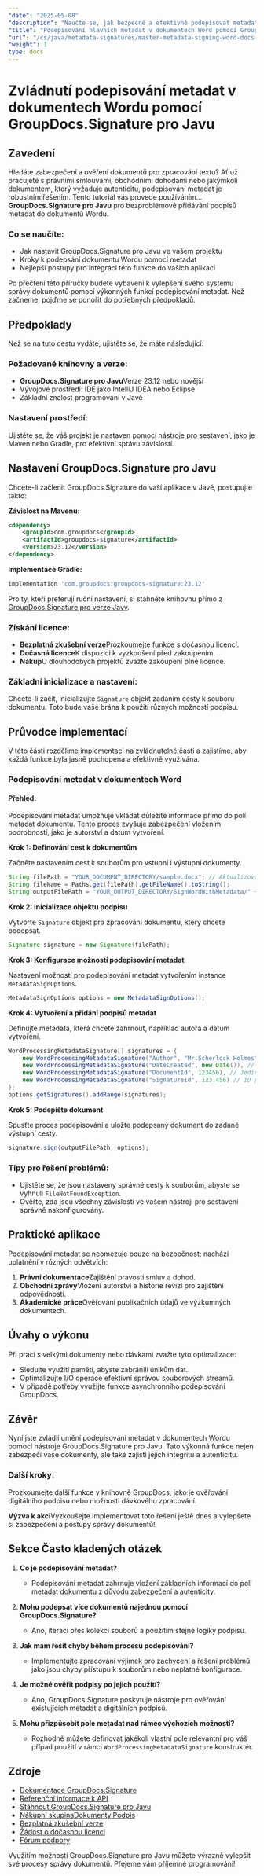 ```yaml
---
"date": "2025-05-08"
"description": "Naučte se, jak bezpečně a efektivně podepisovat metadata v dokumentech Wordu pomocí nástroje GroupDocs.Signature pro Javu. Zvyšte autenticitu a zabezpečení dokumentů."
"title": "Podepisování hlavních metadat v dokumentech Word pomocí GroupDocs.Signature pro Javu"
"url": "/cs/java/metadata-signatures/master-metadata-signing-word-docs-groupdocs-signature-java/"
"weight": 1
type: docs
---
```

# Zvládnutí podepisování metadat v dokumentech Wordu pomocí GroupDocs.Signature pro Javu

## Zavedení

Hledáte zabezpečení a ověření dokumentů pro zpracování textu? Ať už pracujete s právními smlouvami, obchodními dohodami nebo jakýmkoli dokumentem, který vyžaduje autenticitu, podepisování metadat je robustním řešením. Tento tutoriál vás provede používáním... **GroupDocs.Signature pro Javu** pro bezproblémové přidávání podpisů metadat do dokumentů Wordu.

### Co se naučíte:
- Jak nastavit GroupDocs.Signature pro Javu ve vašem projektu
- Kroky k podepsání dokumentu Wordu pomocí metadat
- Nejlepší postupy pro integraci této funkce do vašich aplikací

Po přečtení této příručky budete vybaveni k vylepšení svého systému správy dokumentů pomocí výkonných funkcí podepisování metadat. Než začneme, pojďme se ponořit do potřebných předpokladů.

## Předpoklady

Než se na tuto cestu vydáte, ujistěte se, že máte následující:

### Požadované knihovny a verze:
- **GroupDocs.Signature pro Javu**Verze 23.12 nebo novější
- Vývojové prostředí: IDE jako IntelliJ IDEA nebo Eclipse
- Základní znalost programování v Javě

### Nastavení prostředí:
Ujistěte se, že váš projekt je nastaven pomocí nástroje pro sestavení, jako je Maven nebo Gradle, pro efektivní správu závislostí.

## Nastavení GroupDocs.Signature pro Javu

Chcete-li začlenit GroupDocs.Signature do vaší aplikace v Javě, postupujte takto:

**Závislost na Mavenu:**
```xml
<dependency>
    <groupId>com.groupdocs</groupId>
    <artifactId>groupdocs-signature</artifactId>
    <version>23.12</version>
</dependency>
```

**Implementace Gradle:**
```gradle
implementation 'com.groupdocs:groupdocs-signature:23.12'
```

Pro ty, kteří preferují ruční nastavení, si stáhněte knihovnu přímo z [GroupDocs.Signature pro verze Javy](https://releases.groupdocs.com/signature/java/).

### Získání licence:
- **Bezplatná zkušební verze**Prozkoumejte funkce s dočasnou licencí.
- **Dočasná licence**K dispozici k vyzkoušení před zakoupením.
- **Nákup**U dlouhodobých projektů zvažte zakoupení plné licence.

### Základní inicializace a nastavení:

Chcete-li začít, inicializujte `Signature` objekt zadáním cesty k souboru dokumentu. Toto bude vaše brána k použití různých možností podpisu.

## Průvodce implementací

V této části rozdělíme implementaci na zvládnutelné části a zajistíme, aby každá funkce byla jasně pochopena a efektivně využívána.

### Podepisování metadat v dokumentech Word

#### Přehled:
Podepisování metadat umožňuje vkládat důležité informace přímo do polí metadat dokumentu. Tento proces zvyšuje zabezpečení vložením podrobností, jako je autorství a datum vytvoření.

**Krok 1: Definování cest k dokumentům**

Začněte nastavením cest k souborům pro vstupní i výstupní dokumenty.
```java
String filePath = "YOUR_DOCUMENT_DIRECTORY/sample.docx"; // Aktualizovat se skutečnou cestou k souboru
String fileName = Paths.get(filePath).getFileName().toString();
String outputFilePath = "YOUR_OUTPUT_DIRECTORY/SignWordWithMetadata/" + fileName;
```

**Krok 2: Inicializace objektu podpisu**

Vytvořte `Signature` objekt pro zpracování dokumentu, který chcete podepsat.
```java
Signature signature = new Signature(filePath);
```

**Krok 3: Konfigurace možností podepisování metadat**

Nastavení možností pro podepisování metadat vytvořením instance `MetadataSignOptions`.
```java
MetadataSignOptions options = new MetadataSignOptions();
```

**Krok 4: Vytvoření a přidání podpisů metadat**

Definujte metadata, která chcete zahrnout, například autora a datum vytvoření.
```java
WordProcessingMetadataSignature[] signatures = {
    new WordProcessingMetadataSignature("Author", "Mr.Scherlock Holmes"), // Nastavit autora
    new WordProcessingMetadataSignature("DateCreated", new Date()), // Nastavit datum vytvoření
    new WordProcessingMetadataSignature("DocumentId", 123456), // Jedinečné ID dokumentu
    new WordProcessingMetadataSignature("SignatureId", 123.456) // ID podpisu
};
options.getSignatures().addRange(signatures);
```

**Krok 5: Podepište dokument**

Spusťte proces podepisování a uložte podepsaný dokument do zadané výstupní cesty.
```java
signature.sign(outputFilePath, options);
```

### Tipy pro řešení problémů:
- Ujistěte se, že jsou nastaveny správné cesty k souborům, abyste se vyhnuli `FileNotFoundException`.
- Ověřte, zda jsou všechny závislosti ve vašem nástroji pro sestavení správně nakonfigurovány.

## Praktické aplikace

Podepisování metadat se neomezuje pouze na bezpečnost; nachází uplatnění v různých odvětvích:

1. **Právní dokumentace**Zajištění pravosti smluv a dohod.
2. **Obchodní zprávy**Vložení autorství a historie revizí pro zajištění odpovědnosti.
3. **Akademické práce**Ověřování publikačních údajů ve výzkumných dokumentech.

## Úvahy o výkonu

Při práci s velkými dokumenty nebo dávkami zvažte tyto optimalizace:
- Sledujte využití paměti, abyste zabránili únikům dat.
- Optimalizujte I/O operace efektivní správou souborových streamů.
- V případě potřeby využijte funkce asynchronního podepisování GroupDocs.

## Závěr

Nyní jste zvládli umění podepisování metadat v dokumentech Wordu pomocí nástroje GroupDocs.Signature pro Javu. Tato výkonná funkce nejen zabezpečí vaše dokumenty, ale také zajistí jejich integritu a autenticitu.

### Další kroky:
Prozkoumejte další funkce v knihovně GroupDocs, jako je ověřování digitálního podpisu nebo možnosti dávkového zpracování.

**Výzva k akci**Vyzkoušejte implementovat toto řešení ještě dnes a vylepšete si zabezpečení a postupy správy dokumentů!

## Sekce Často kladených otázek

1. **Co je podepisování metadat?**
   - Podepisování metadat zahrnuje vložení základních informací do polí metadat dokumentu z důvodu zabezpečení a autenticity.

2. **Mohu podepsat více dokumentů najednou pomocí GroupDocs.Signature?**
   - Ano, iterací přes kolekci souborů a použitím stejné logiky podpisu.

3. **Jak mám řešit chyby během procesu podepisování?**
   - Implementujte zpracování výjimek pro zachycení a řešení problémů, jako jsou chyby přístupu k souborům nebo neplatné konfigurace.

4. **Je možné ověřit podpisy po jejich použití?**
   - Ano, GroupDocs.Signature poskytuje nástroje pro ověřování existujících metadat a digitálních podpisů.

5. **Mohu přizpůsobit pole metadat nad rámec výchozích možností?**
   - Rozhodně můžete definovat jakékoli vlastní pole relevantní pro váš případ použití v rámci `WordProcessingMetadataSignature` konstruktér.

## Zdroje
- [Dokumentace GroupDocs.Signature](https://docs.groupdocs.com/signature/java/)
- [Referenční informace k API](https://reference.groupdocs.com/signature/java/)
- [Stáhnout GroupDocs.Signature pro Javu](https://releases.groupdocs.com/signature/java/)
- [Nákupní skupinaDokumenty.Podpis](https://purchase.groupdocs.com/buy)
- [Bezplatná zkušební verze](https://releases.groupdocs.com/signature/java/)
- [Žádost o dočasnou licenci](https://purchase.groupdocs.com/temporary-license/)
- [Fórum podpory](https://forum.groupdocs.com/c/signature/)

Využitím možností GroupDocs.Signature pro Javu můžete výrazně vylepšit své procesy správy dokumentů. Přejeme vám příjemné programování!